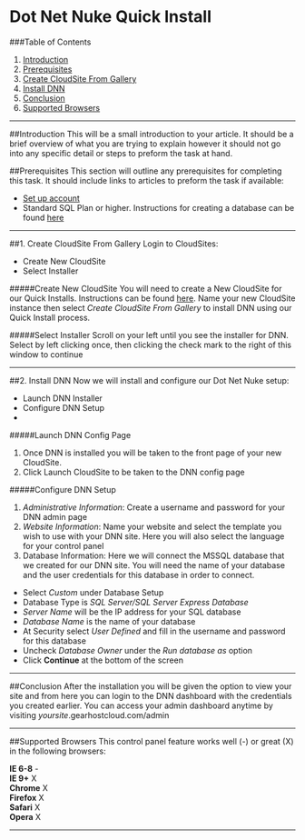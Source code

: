 Dot Net Nuke Quick Install 
==================

###Table of Contents
1. [Introduction](#user-content-introduction)
2. [Prerequisites](#user-content-prerequisites)
3. [Create CloudSite From Gallery](#user-content-1-creat-cloudsite-from-gallery)
4. [Install DNN](#user-content-2-install-dnn)
5. [Conclusion](#user-content-conclusion)
6. [Supported Browsers](#user-content-supported-browsers)

***

##Introduction
This will be a small introduction to your article.  It should be a brief overview of what you are trying to explain however it should not go into any specific detail or steps to preform the task at hand.


##Prerequisites
This section will outline any prerequisites for completing this task.  It should include links to articles to preform the task if available:
 
* [Set up account](http://my.gearhost.com/login.aspx)
* Standard SQL Plan or higher. Instructions for creating a database can be found [here](instrctions.com) 

***
##1. Create CloudSite From Gallery
Login to CloudSites:
 
* Create New CloudSite
* Select Installer

#####Create New CloudSite
You will need to create a New CloudSite for our Quick Installs. Instructions can be found [here](http://gearhostinstructions.com). Name your new CloudSite instance then select *Create CloudSite From Gallery* to install DNN using our Quick Install process.

#####Select Installer
Scroll on your left until you see the installer for DNN. Select by left clicking once, then clicking the check mark to the right of this window to continue 
***

##2. Install DNN
Now we will install and configure our Dot Net Nuke setup:
 
* Launch DNN Installer
* Configure DNN Setup
* 
 
#####Launch DNN Config Page
1. Once DNN is installed you will be taken to the front page of your new CloudSite.
2. Click Launch CloudSite to be taken to the DNN config page

#####Configure DNN Setup
1. *Administrative Information*: Create a username and password for your DNN admin page
2. *Website Information*: Name your website and select the template you wish to use with your DNN site. Here you will also select the language for your control panel
3. Database Information: Here we will connect the MSSQL database that we created for our DNN site. You will need the name of your database and the user credentials for this database in order to connect.
 * Select *Custom* under Database Setup
 * Database Type is *SQL Server/SQL Server Express Database*
 * *Server Name* will be the IP address for your SQL database
 * *Database Name* is the name of your database
 * At Security select *User Defined* and fill in the username and password for this database
 * Uncheck *Database Owner* under the *Run database as* option
 * Click **Continue** at the bottom of the screen

***
##Conclusion
After the installation you will be given the option to view your site and from here you can login to the DNN dashboard with the credentials you created earlier. You can access your admin dashboard anytime by visiting *yoursite*.gearhostcloud.com/admin 
***
##Supported Browsers 
This control panel feature works well (-) or great (X) in the following browsers:
 
**IE 6-8** -  
**IE 9+** X  
**Chrome** X  
**Firefox** X  
**Safari** X  
**Opera** X
***


